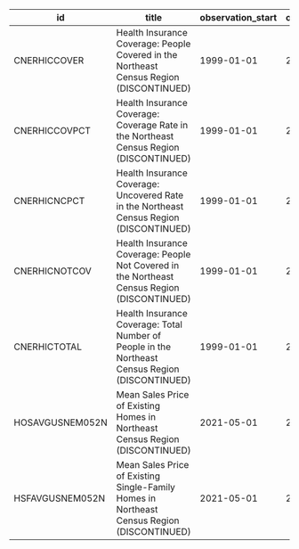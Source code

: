 | id              | title                                                                                           | observation_start   | observation_end   |
|-----------------|-------------------------------------------------------------------------------------------------|---------------------|-------------------|
| CNERHICCOVER    | Health Insurance Coverage: People Covered in the Northeast Census Region (DISCONTINUED)         | 1999-01-01          | 2012-01-01        |
| CNERHICCOVPCT   | Health Insurance Coverage: Coverage Rate in the Northeast Census Region (DISCONTINUED)          | 1999-01-01          | 2012-01-01        |
| CNERHICNCPCT    | Health Insurance Coverage: Uncovered Rate in the Northeast Census Region (DISCONTINUED)         | 1999-01-01          | 2012-01-01        |
| CNERHICNOTCOV   | Health Insurance Coverage: People Not Covered in the Northeast Census Region (DISCONTINUED)     | 1999-01-01          | 2012-01-01        |
| CNERHICTOTAL    | Health Insurance Coverage: Total Number of People in the Northeast Census Region (DISCONTINUED) | 1999-01-01          | 2012-01-01        |
| HOSAVGUSNEM052N | Mean Sales Price of Existing Homes in Northeast Census Region (DISCONTINUED)                    | 2021-05-01          | 2022-04-01        |
| HSFAVGUSNEM052N | Mean Sales Price of Existing Single-Family Homes in Northeast Census Region (DISCONTINUED)      | 2021-05-01          | 2022-04-01        |